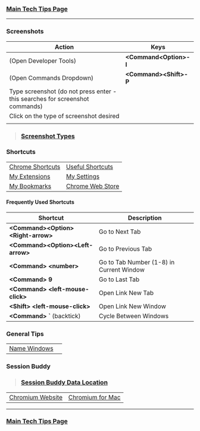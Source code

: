 ### [Main Tech Tips Page](https://github.com/sethfuller/tips/blob/main/tech_tips/README.md)

----------

### Screenshots

| Action                                                                           | Keys                     |
|----------------------------------------------------------------------------------|--------------------------|
| (Open Developer Tools)                                                           | **\<Command\<Option>-I** |
| (Open Commands Dropdown)                                                         | **\<Command>\<Shift>-P** |
| Type screenshot (do not press enter - this searches for screenshot commands)<br> |                          |
| Click on the type of screenshot desired                                          |                          |
|                                                                                  |                          |

> ### [Screenshot Types](https://www.businessinsider.com/how-to-screenshot-on-google-chrome)

### Shortcuts
|                                                                                                                                                                                                                                         |                                                                              |
|-----------------------------------------------------------------------------------------------------------------------------------------------------------------------------------------------------------------------------------------|------------------------------------------------------------------------------|
| [Chrome Shortcuts](https://support.google.com/chrome/answer/157179?co=GENIE.Platform%3DDesktop&hl=en#zippy=%2Ctab-and-window-shortcuts%2Cgoogle-chrome-feature-shortcuts%2Caddress-bar-shortcuts%2Cwebpage-shortcuts%2Cmouse-shortcuts) | [Useful Shortcuts](https://blog.hubspot.com/sales/chrome-keyboard-shortcuts) |
| [My Extensions](chrome://extensions/shortcuts)                                                                                                                                                                                          | [My Settings](chrome://settings/)                                            |
| [My Bookmarks](chrome://bookmarks/)                                                                                                                                                                                                     | [Chrome Web Store](https://chrome.google.com/webstore/category/extensions)   |

#### Frequently Used Shortcuts
| Shortcut                              | Description                              |
|---------------------------------------|------------------------------------------|
| **\<Command>\<Option>\<Right-arrow>** | Go to Next Tab                           |
| **\<Command>\<Option>\<Left-arrow>**  | Go to Previous Tab                       |
| **\<Command> \<number>**              | Go to Tab Number (1-8) in Current Window |
| **\<Command> 9**                      | Go to Last Tab                           |
| **\<Command> \<left-mouse-click>**    | Open Link New Tab                        |
| **\<Shift> \<left-mouse-click>**      | Open Link New Window                     |
| **\<Command> `** (backtick)           | Cycle Between Windows                    |

### General Tips
|                                                                                                         |   |
|---------------------------------------------------------------------------------------------------------|---|
| [Name Windows](https://www.howtogeek.com/723486/how-to-name-chrome-windows-for-alttab-and-the-taskbar/) |   |

### Session Buddy
> ### [Session Buddy Data Location](https://sessionbuddy.com/data-location/)

|                                               |                                                                                                                     |
|-----------------------------------------------|---------------------------------------------------------------------------------------------------------------------|
| [Chromium Website](https://www.chromium.org/) | [Chromium for Mac](https://chromium.googlesource.com/chromium/src/+/refs/heads/main/docs/mac_build_instructions.md) |

----------

### [Main Tech Tips Page](https://github.com/sethfuller/tips/blob/main/tech_tips/README.md)
